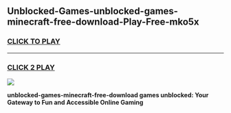
## Unblocked-Games-unblocked-games-minecraft-free-download-Play-Free-mko5x
<h3>
<a href="https://premium76.site?title=unblocked-games-minecraft-free-download&ref=10A">CLICK TO PLAY</a></h3>
<hr>

<h3>
<a href="https://premium76.site?title=unblocked-games-minecraft-free-download&ref=10A">CLICK 2 PLAY</a>
  
</h3>

<a href="https://premium76.site?title=unblocked-games-minecraft-free-download&ref=10A"><img src="https://clearcache.store/games.png"></a>


**unblocked-games-minecraft-free-download games unblocked: Your Gateway to Fun and Accessible Online Gaming**
